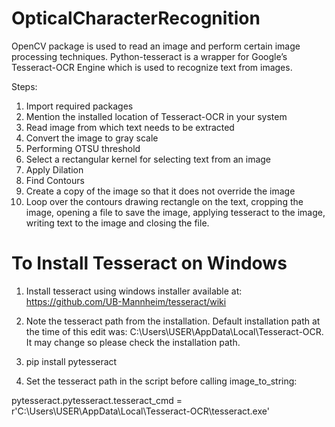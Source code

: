 # OpticalCharacterRecognition
OpenCV package is used to read an image and perform certain image processing techniques. Python-tesseract is a wrapper for Google’s Tesseract-OCR Engine which is used to recognize text from images.

Steps:
1. Import required packages
2. Mention the installed location of Tesseract-OCR in your system
3. Read image from which text needs to be extracted
4. Convert the image to gray scale
5. Performing OTSU threshold
6. Select a rectangular kernel for selecting text from an image
7. Apply Dilation
8. Find Contours
9. Create a copy of the image so that it does not override the image
10. Loop over the contours drawing rectangle on the text, cropping the image, opening a file to save the image, applying tesseract to the image, writing text to the image and closing the file. 

# To Install Tesseract on Windows
1. Install tesseract using windows installer available at: https://github.com/UB-Mannheim/tesseract/wiki

2. Note the tesseract path from the installation. Default installation path at the time of this edit was: C:\Users\USER\AppData\Local\Tesseract-OCR. It may change so please check the installation path.

3. pip install pytesseract

4. Set the tesseract path in the script before calling image_to_string:

pytesseract.pytesseract.tesseract_cmd = r'C:\Users\USER\AppData\Local\Tesseract-OCR\tesseract.exe'
